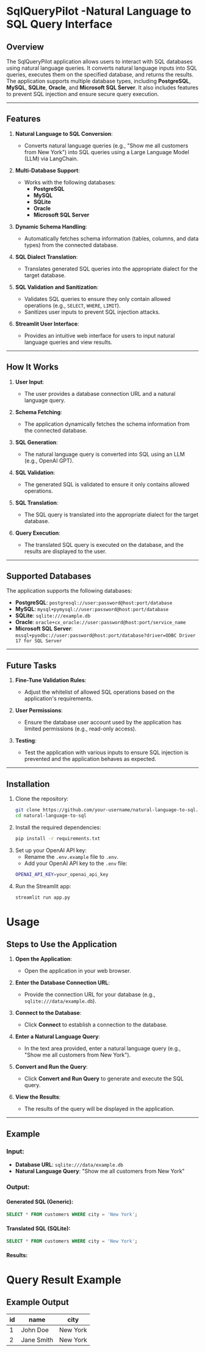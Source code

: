 # SqlQueryPilot -Natural Language to SQL Query Interface

## Overview
The SqlQueryPilot application allows users to interact with SQL databases using natural language queries. It converts natural language inputs into SQL queries, executes them on the specified database, and returns the results. The application supports multiple database types, including **PostgreSQL**, **MySQL**, **SQLite**, **Oracle**, and **Microsoft SQL Server**. It also includes features to prevent SQL injection and ensure secure query execution.

---

## Features
1. **Natural Language to SQL Conversion**:
   - Converts natural language queries (e.g., "Show me all customers from New York") into SQL queries using a Large Language Model (LLM) via LangChain.

2. **Multi-Database Support**:
   - Works with the following databases:
     - **PostgreSQL**
     - **MySQL**
     - **SQLite**
     - **Oracle**
     - **Microsoft SQL Server**

3. **Dynamic Schema Handling**:
   - Automatically fetches schema information (tables, columns, and data types) from the connected database.

4. **SQL Dialect Translation**:
   - Translates generated SQL queries into the appropriate dialect for the target database.

5. **SQL Validation and Sanitization**:
   - Validates SQL queries to ensure they only contain allowed operations (e.g., `SELECT`, `WHERE`, `LIMIT`).
   - Sanitizes user inputs to prevent SQL injection attacks.

6. **Streamlit User Interface**:
   - Provides an intuitive web interface for users to input natural language queries and view results.

---

## How It Works
1. **User Input**:
   - The user provides a database connection URL and a natural language query.

2. **Schema Fetching**:
   - The application dynamically fetches the schema information from the connected database.

3. **SQL Generation**:
   - The natural language query is converted into SQL using an LLM (e.g., OpenAI GPT).

4. **SQL Validation**:
   - The generated SQL is validated to ensure it only contains allowed operations.

5. **SQL Translation**:
   - The SQL query is translated into the appropriate dialect for the target database.

6. **Query Execution**:
   - The translated SQL query is executed on the database, and the results are displayed to the user.

---

## Supported Databases
The application supports the following databases:
- **PostgreSQL**: `postgresql://user:password@host:port/database`
- **MySQL**: `mysql+pymysql://user:password@host:port/database`
- **SQLite**: `sqlite:///example.db`
- **Oracle**: `oracle+cx_oracle://user:password@host:port/service_name`
- **Microsoft SQL Server**: `mssql+pyodbc://user:password@host:port/database?driver=ODBC Driver 17 for SQL Server`

---

## Future Tasks
1. **Fine-Tune Validation Rules**:
   - Adjust the whitelist of allowed SQL operations based on the application's requirements.

2. **User Permissions**:
   - Ensure the database user account used by the application has limited permissions (e.g., read-only access).

3. **Testing**:
   - Test the application with various inputs to ensure SQL injection is prevented and the application behaves as expected.

---

## Installation
1. Clone the repository:
   ```bash
   git clone https://github.com/your-username/natural-language-to-sql.git
   cd natural-language-to-sql
   ```
2. Install the required dependencies:
   ```bash
   pip install -r requirements.txt
   ```
3. Set up your OpenAI API key:
   - Rename the `.env.example` file to `.env`.
   - Add your OpenAI API key to the `.env` file:
   ```bash
   OPENAI_API_KEY=your_openai_api_key
   ```
4. Run the Streamlit app:
   ```bash
   streamlit run app.py
   ```

# Usage

## Steps to Use the Application

1. **Open the Application**:
   - Open the application in your web browser.

2. **Enter the Database Connection URL**:
   - Provide the connection URL for your database (e.g., `sqlite:///data/example.db`).

3. **Connect to the Database**:
   - Click **Connect** to establish a connection to the database.

4. **Enter a Natural Language Query**:
   - In the text area provided, enter a natural language query (e.g., "Show me all customers from New York").

5. **Convert and Run the Query**:
   - Click **Convert and Run Query** to generate and execute the SQL query.

6. **View the Results**:
   - The results of the query will be displayed in the application.

---

## Example

### Input:
- **Database URL**: `sqlite:///data/example.db`
- **Natural Language Query**: "Show me all customers from New York"

### Output:
#### Generated SQL (Generic):
```sql
SELECT * FROM customers WHERE city = 'New York';
```
#### Translated SQL (SQLite):
```sql
SELECT * FROM customers WHERE city = 'New York';
```
#### Results:

# Query Result Example

## Example Output
| id  | name       | city      |
|-----|------------|-----------|
| 1   | John Doe   | New York  |
| 2   | Jane Smith | New York  |
